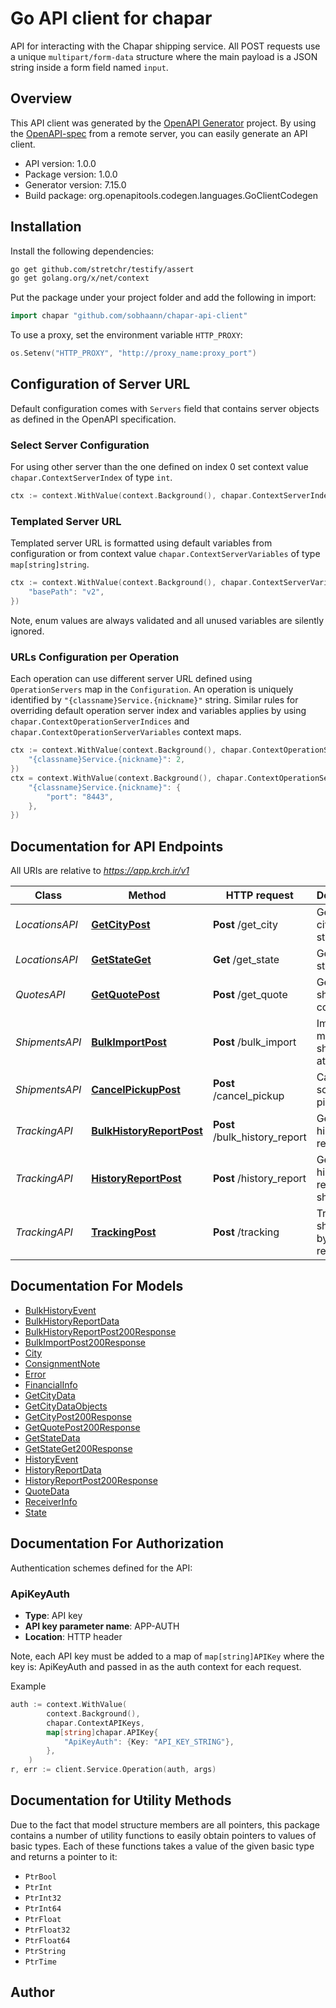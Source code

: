 # Go API client for chapar

API for interacting with the Chapar shipping service. All POST requests use a unique `multipart/form-data` structure where the main payload is a JSON string inside a form field named `input`.

## Overview
This API client was generated by the [OpenAPI Generator](https://openapi-generator.tech) project.  By using the [OpenAPI-spec](https://www.openapis.org/) from a remote server, you can easily generate an API client.

- API version: 1.0.0
- Package version: 1.0.0
- Generator version: 7.15.0
- Build package: org.openapitools.codegen.languages.GoClientCodegen

## Installation

Install the following dependencies:

```sh
go get github.com/stretchr/testify/assert
go get golang.org/x/net/context
```

Put the package under your project folder and add the following in import:

```go
import chapar "github.com/sobhaann/chapar-api-client"
```

To use a proxy, set the environment variable `HTTP_PROXY`:

```go
os.Setenv("HTTP_PROXY", "http://proxy_name:proxy_port")
```

## Configuration of Server URL

Default configuration comes with `Servers` field that contains server objects as defined in the OpenAPI specification.

### Select Server Configuration

For using other server than the one defined on index 0 set context value `chapar.ContextServerIndex` of type `int`.

```go
ctx := context.WithValue(context.Background(), chapar.ContextServerIndex, 1)
```

### Templated Server URL

Templated server URL is formatted using default variables from configuration or from context value `chapar.ContextServerVariables` of type `map[string]string`.

```go
ctx := context.WithValue(context.Background(), chapar.ContextServerVariables, map[string]string{
	"basePath": "v2",
})
```

Note, enum values are always validated and all unused variables are silently ignored.

### URLs Configuration per Operation

Each operation can use different server URL defined using `OperationServers` map in the `Configuration`.
An operation is uniquely identified by `"{classname}Service.{nickname}"` string.
Similar rules for overriding default operation server index and variables applies by using `chapar.ContextOperationServerIndices` and `chapar.ContextOperationServerVariables` context maps.

```go
ctx := context.WithValue(context.Background(), chapar.ContextOperationServerIndices, map[string]int{
	"{classname}Service.{nickname}": 2,
})
ctx = context.WithValue(context.Background(), chapar.ContextOperationServerVariables, map[string]map[string]string{
	"{classname}Service.{nickname}": {
		"port": "8443",
	},
})
```

## Documentation for API Endpoints

All URIs are relative to *https://app.krch.ir/v1*

Class | Method | HTTP request | Description
------------ | ------------- | ------------- | -------------
*LocationsAPI* | [**GetCityPost**](docs/LocationsAPI.md#getcitypost) | **Post** /get_city | Get list of cities for a state
*LocationsAPI* | [**GetStateGet**](docs/LocationsAPI.md#getstateget) | **Get** /get_state | Get list of states
*QuotesAPI* | [**GetQuotePost**](docs/QuotesAPI.md#getquotepost) | **Post** /get_quote | Get a shipping cost quote
*ShipmentsAPI* | [**BulkImportPost**](docs/ShipmentsAPI.md#bulkimportpost) | **Post** /bulk_import | Import multiple shipments at once
*ShipmentsAPI* | [**CancelPickupPost**](docs/ShipmentsAPI.md#cancelpickuppost) | **Post** /cancel_pickup | Cancel a scheduled pickup
*TrackingAPI* | [**BulkHistoryReportPost**](docs/TrackingAPI.md#bulkhistoryreportpost) | **Post** /bulk_history_report | Get a bulk history report
*TrackingAPI* | [**HistoryReportPost**](docs/TrackingAPI.md#historyreportpost) | **Post** /history_report | Get a history report for shipments
*TrackingAPI* | [**TrackingPost**](docs/TrackingAPI.md#trackingpost) | **Post** /tracking | Track shipments by reference


## Documentation For Models

 - [BulkHistoryEvent](docs/BulkHistoryEvent.md)
 - [BulkHistoryReportData](docs/BulkHistoryReportData.md)
 - [BulkHistoryReportPost200Response](docs/BulkHistoryReportPost200Response.md)
 - [BulkImportPost200Response](docs/BulkImportPost200Response.md)
 - [City](docs/City.md)
 - [ConsignmentNote](docs/ConsignmentNote.md)
 - [Error](docs/Error.md)
 - [FinancialInfo](docs/FinancialInfo.md)
 - [GetCityData](docs/GetCityData.md)
 - [GetCityDataObjects](docs/GetCityDataObjects.md)
 - [GetCityPost200Response](docs/GetCityPost200Response.md)
 - [GetQuotePost200Response](docs/GetQuotePost200Response.md)
 - [GetStateData](docs/GetStateData.md)
 - [GetStateGet200Response](docs/GetStateGet200Response.md)
 - [HistoryEvent](docs/HistoryEvent.md)
 - [HistoryReportData](docs/HistoryReportData.md)
 - [HistoryReportPost200Response](docs/HistoryReportPost200Response.md)
 - [QuoteData](docs/QuoteData.md)
 - [ReceiverInfo](docs/ReceiverInfo.md)
 - [State](docs/State.md)


## Documentation For Authorization


Authentication schemes defined for the API:
### ApiKeyAuth

- **Type**: API key
- **API key parameter name**: APP-AUTH
- **Location**: HTTP header

Note, each API key must be added to a map of `map[string]APIKey` where the key is: ApiKeyAuth and passed in as the auth context for each request.

Example

```go
auth := context.WithValue(
		context.Background(),
		chapar.ContextAPIKeys,
		map[string]chapar.APIKey{
			"ApiKeyAuth": {Key: "API_KEY_STRING"},
		},
	)
r, err := client.Service.Operation(auth, args)
```


## Documentation for Utility Methods

Due to the fact that model structure members are all pointers, this package contains
a number of utility functions to easily obtain pointers to values of basic types.
Each of these functions takes a value of the given basic type and returns a pointer to it:

* `PtrBool`
* `PtrInt`
* `PtrInt32`
* `PtrInt64`
* `PtrFloat`
* `PtrFloat32`
* `PtrFloat64`
* `PtrString`
* `PtrTime`

## Author



